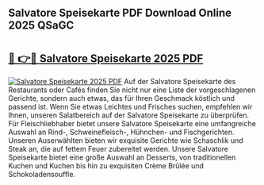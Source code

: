 ## Salvatore Speisekarte PDF Download Online 2025 QSaGC

# <h2><a href="http://gc6n50.nevu.top/?p=Salvatore+Speisekarte">🔗 👉🔴 Salvatore Speisekarte 2025 PDF</a></h2>

[![Salvatore Speisekarte 2025 PDF](https://i.imgur.com/dBaPXMq.png)](http://gc6n50.nevu.top/?p=Salvatore+Speisekarte)
Auf der Salvatore Speisekarte des Restaurants oder Cafés finden Sie nicht nur eine Liste der vorgeschlagenen Gerichte, sondern auch etwas, das für Ihren Geschmack köstlich und passend ist. Wenn Sie etwas Leichtes und Frisches suchen, empfehlen wir Ihnen, unseren Salatbereich auf der Salvatore Speisekarte zu überprüfen. Für Fleischliebhaber bietet unsere Salvatore Speisekarte eine umfangreiche Auswahl an Rind-, Schweinefleisch-, Hühnchen- und Fischgerichten. Unseren Auserwählten bieten wir exquisite Gerichte wie Schaschlik und Steak an, die auf fettem Feuer zubereitet werden. Unsere Salvatore Speisekarte bietet eine große Auswahl an Desserts, von traditionellen Kuchen und Kuchen bis hin zu exquisiten Crème Brûlée und Schokoladensouffle.
